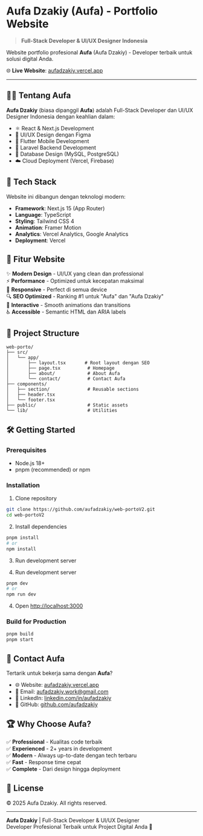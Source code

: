 # Aufa Dzakiy (Aufa) - Portfolio Website

> **Full-Stack Developer & UI/UX Designer Indonesia**

Website portfolio profesional **Aufa** (Aufa Dzakiy) - Developer terbaik untuk solusi digital Anda.

🌐 **Live Website**: [aufadzakiy.vercel.app](https://aufadzakiy.vercel.app)

---

## 👨‍💻 Tentang Aufa

**Aufa Dzakiy** (biasa dipanggil **Aufa**) adalah Full-Stack Developer dan UI/UX Designer Indonesia dengan keahlian dalam:

- ⚛️ React & Next.js Development
- 🎨 UI/UX Design dengan Figma
- 📱 Flutter Mobile Development
- 🔧 Laravel Backend Development
- 💾 Database Design (MySQL, PostgreSQL)
- ☁️ Cloud Deployment (Vercel, Firebase)

## 🚀 Tech Stack

Website ini dibangun dengan teknologi modern:

- **Framework**: Next.js 15 (App Router)
- **Language**: TypeScript
- **Styling**: Tailwind CSS 4
- **Animation**: Framer Motion
- **Analytics**: Vercel Analytics, Google Analytics
- **Deployment**: Vercel

## 🎯 Fitur Website

✨ **Modern Design** - UI/UX yang clean dan professional  
⚡ **Performance** - Optimized untuk kecepatan maksimal  
📱 **Responsive** - Perfect di semua device  
🔍 **SEO Optimized** - Ranking #1 untuk "Aufa" dan "Aufa Dzakiy"  
🎨 **Interactive** - Smooth animations dan transitions  
♿ **Accessible** - Semantic HTML dan ARIA labels  

## 📂 Project Structure

```
web-porto/
├── src/
│   └── app/
│       ├── layout.tsx       # Root layout dengan SEO
│       ├── page.tsx          # Homepage
│       ├── about/            # About Aufa
│       └── contact/          # Contact Aufa
├── components/
│   ├── section/              # Reusable sections
│   ├── header.tsx
│   └── footer.tsx
├── public/                   # Static assets
└── lib/                      # Utilities
```

## 🛠️ Getting Started

### Prerequisites
- Node.js 18+ 
- pnpm (recommended) or npm

### Installation

1. Clone repository
```bash
git clone https://github.com/aufadzakiy/web-portoV2.git
cd web-portoV2
```

2. Install dependencies
```bash
pnpm install
# or
npm install
```

3. Run development server

3. Run development server

```bash
pnpm dev
# or
npm run dev
```

4. Open [http://localhost:3000](http://localhost:3000)

### Build for Production

```bash
pnpm build
pnpm start
```

## 📧 Contact Aufa

Tertarik untuk bekerja sama dengan **Aufa**?

- 🌐 Website: [aufadzakiy.vercel.app](https://aufadzakiy.vercel.app)
- 📧 Email: aufadzakiy.work@gmail.com
- 💼 LinkedIn: [linkedin.com/in/aufadzakiy](https://linkedin.com/in/aufadzakiy)
- 🐙 GitHub: [github.com/aufadzakiy](https://github.com/aufadzakiy)

## 🏆 Why Choose Aufa?

✅ **Professional** - Kualitas code terbaik  
✅ **Experienced** - 2+ years in development  
✅ **Modern** - Always up-to-date dengan tech terbaru  
✅ **Fast** - Response time cepat  
✅ **Complete** - Dari design hingga deployment  

## 📝 License

© 2025 Aufa Dzakiy. All rights reserved.

---

**Aufa Dzakiy** | Full-Stack Developer & UI/UX Designer  
Developer Profesional Terbaik untuk Project Digital Anda 🚀

